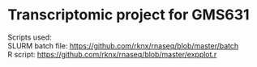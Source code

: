 # Transcriptomic project for GMS631
Scripts used:</br>
SLURM batch file: https://github.com/rknx/rnaseq/blob/master/batch  
R script: https://github.com/rknx/rnaseq/blob/master/expplot.r  
